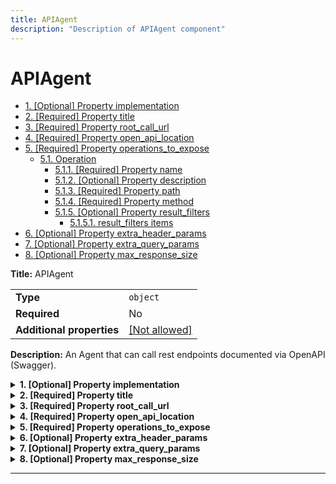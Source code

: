```yaml
---
title: APIAgent
description: "Description of APIAgent component"
---
```

# APIAgent

- [1. [Optional] Property implementation](#implementation)
- [2. [Required] Property title](#title)
- [3. [Required] Property root_call_url](#root_call_url)
- [4. [Required] Property open_api_location](#open_api_location)
- [5. [Required] Property operations_to_expose](#operations_to_expose)
  - [5.1. Operation](#autogenerated_heading_2)
    - [5.1.1. [Required] Property name](#operations_to_expose_items_name)
    - [5.1.2. [Optional] Property description](#operations_to_expose_items_description)
    - [5.1.3. [Required] Property path](#operations_to_expose_items_path)
    - [5.1.4. [Required] Property method](#operations_to_expose_items_method)
    - [5.1.5. [Optional] Property result_filters](#operations_to_expose_items_result_filters)
      - [5.1.5.1. result_filters items](#autogenerated_heading_3)
- [6. [Optional] Property extra_header_params](#extra_header_params)
- [7. [Optional] Property extra_query_params](#extra_query_params)
- [8. [Optional] Property max_response_size](#max_response_size)

**Title:** APIAgent

|                           |                                                         |
| ------------------------- | ------------------------------------------------------- |
| **Type**                  | `object`                                                |
| **Required**              | No                                                      |
| **Additional properties** | [[Not allowed]](# "Additional Properties not allowed.") |

**Description:** An Agent that can call rest endpoints documented via OpenAPI (Swagger).

<details>
<summary>
<strong> <a name="implementation"></a>1. [Optional] Property implementation</strong>  

</summary>
<blockquote>

|              |         |
| ------------ | ------- |
| **Type**     | `const` |
| **Required** | No      |

Specific value: `"APIAgent"`

</blockquote>
</details>

<details>
<summary>
<strong> <a name="title"></a>2. [Required] Property title</strong>  

</summary>
<blockquote>

**Title:** Title

|              |          |
| ------------ | -------- |
| **Type**     | `string` |
| **Required** | Yes      |

**Description:** Title of the API

</blockquote>
</details>

<details>
<summary>
<strong> <a name="root_call_url"></a>3. [Required] Property root_call_url</strong>  

</summary>
<blockquote>

**Title:** Root Call Url

|              |          |
| ------------ | -------- |
| **Type**     | `string` |
| **Required** | Yes      |

**Description:** Root URL of the API to call

</blockquote>
</details>

<details>
<summary>
<strong> <a name="open_api_location"></a>4. [Required] Property open_api_location</strong>  

</summary>
<blockquote>

**Title:** Open Api Location

|              |          |
| ------------ | -------- |
| **Type**     | `string` |
| **Required** | Yes      |

**Description:** Location of the OpenAPI schema

</blockquote>
</details>

<details>
<summary>
<strong> <a name="operations_to_expose"></a>5. [Required] Property operations_to_expose</strong>  

</summary>
<blockquote>

**Title:** Operations To Expose

|              |         |
| ------------ | ------- |
| **Type**     | `array` |
| **Required** | Yes     |

**Description:** Operations to expose

|                      | Array restrictions |
| -------------------- | ------------------ |
| **Min items**        | N/A                |
| **Max items**        | N/A                |
| **Items unicity**    | False              |
| **Additional items** | False              |
| **Tuple validation** | See below          |

| Each item of this array must be          | Description |
| ---------------------------------------- | ----------- |
| [Operation](#operations_to_expose_items) | -           |

### <a name="autogenerated_heading_2"></a>5.1. Operation

|                           |                                                                           |
| ------------------------- | ------------------------------------------------------------------------- |
| **Type**                  | `object`                                                                  |
| **Required**              | No                                                                        |
| **Additional properties** | [[Any type: allowed]](# "Additional Properties of any type are allowed.") |
| **Defined in**            | #/$defs/Operation                                                         |

<details>
<summary>
<strong> <a name="operations_to_expose_items_name"></a>5.1.1. [Required] Property name</strong>  

</summary>
<blockquote>

**Title:** Name

|              |          |
| ------------ | -------- |
| **Type**     | `string` |
| **Required** | Yes      |

**Description:** Name of the operation

</blockquote>
</details>

<details>
<summary>
<strong> <a name="operations_to_expose_items_description"></a>5.1.2. [Optional] Property description</strong>  

</summary>
<blockquote>

**Title:** Description

|              |          |
| ------------ | -------- |
| **Type**     | `string` |
| **Required** | No       |
| **Default**  | `null`   |

**Description:** Description of the operation

</blockquote>
</details>

<details>
<summary>
<strong> <a name="operations_to_expose_items_path"></a>5.1.3. [Required] Property path</strong>  

</summary>
<blockquote>

**Title:** Path

|              |          |
| ------------ | -------- |
| **Type**     | `string` |
| **Required** | Yes      |

**Description:** Path of the operation. Must match exactly including path parameters

</blockquote>
</details>

<details>
<summary>
<strong> <a name="operations_to_expose_items_method"></a>5.1.4. [Required] Property method</strong>  

</summary>
<blockquote>

**Title:** Method

|              |          |
| ------------ | -------- |
| **Type**     | `string` |
| **Required** | Yes      |

**Description:** HTTP method of the operation.  get and post are supported

</blockquote>
</details>

<details>
<summary>
<strong> <a name="operations_to_expose_items_result_filters"></a>5.1.5. [Optional] Property result_filters</strong>  

</summary>
<blockquote>

**Title:** Result Filters

|              |                   |
| ------------ | ----------------- |
| **Type**     | `array of string` |
| **Required** | No                |
| **Default**  | `null`            |

**Description:** Filters to apply to the result of the operation per json ref spec

|                      | Array restrictions |
| -------------------- | ------------------ |
| **Min items**        | N/A                |
| **Max items**        | N/A                |
| **Items unicity**    | False              |
| **Additional items** | False              |
| **Tuple validation** | See below          |

| Each item of this array must be                                          | Description |
| ------------------------------------------------------------------------ | ----------- |
| [result_filters items](#operations_to_expose_items_result_filters_items) | -           |

##### <a name="autogenerated_heading_3"></a>5.1.5.1. result_filters items

|              |          |
| ------------ | -------- |
| **Type**     | `string` |
| **Required** | No       |

</blockquote>
</details>

</blockquote>
</details>

<details>
<summary>
<strong> <a name="extra_header_params"></a>6. [Optional] Property extra_header_params</strong>  

</summary>
<blockquote>

**Title:** Extra Header Params

|                           |                                                                           |
| ------------------------- | ------------------------------------------------------------------------- |
| **Type**                  | `object`                                                                  |
| **Required**              | No                                                                        |
| **Additional properties** | [[Any type: allowed]](# "Additional Properties of any type are allowed.") |
| **Default**               | `{}`                                                                      |

**Description:** Extra header parameters to add to every call. This can be a jinja template where the variables in the template are ENV variables (matching case)

</blockquote>
</details>

<details>
<summary>
<strong> <a name="extra_query_params"></a>7. [Optional] Property extra_query_params</strong>  

</summary>
<blockquote>

**Title:** Extra Query Params

|                           |                                                                           |
| ------------------------- | ------------------------------------------------------------------------- |
| **Type**                  | `object`                                                                  |
| **Required**              | No                                                                        |
| **Additional properties** | [[Any type: allowed]](# "Additional Properties of any type are allowed.") |
| **Default**               | `{}`                                                                      |

**Description:** Extra query parameters to add to every call. This can be a jinja template where the variables in the template are ENV variables (matching case)

</blockquote>
</details>

<details>
<summary>
<strong> <a name="max_response_size"></a>8. [Optional] Property max_response_size</strong>  

</summary>
<blockquote>

**Title:** Max Response Size

|              |           |
| ------------ | --------- |
| **Type**     | `integer` |
| **Required** | No        |
| **Default**  | `51200`   |

**Description:** Maximum size of response content to allow. If the response is larger than this, an error will be raised. Default is 50k

</blockquote>
</details>

----------------------------------------------------------------------------------------------------------------------------
